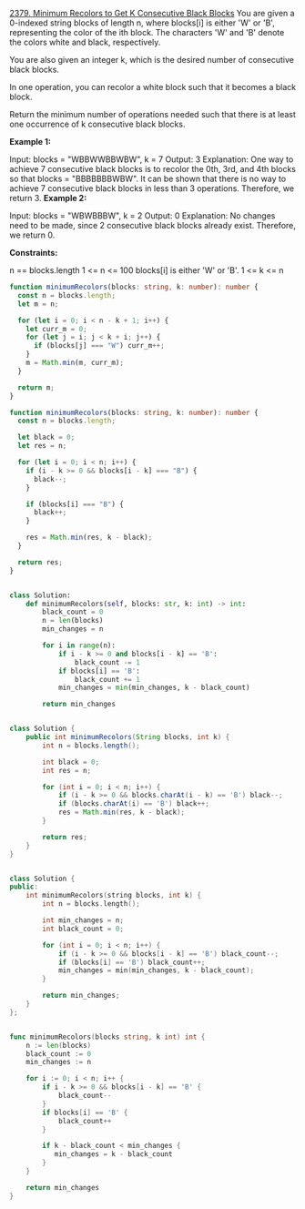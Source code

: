[2379. Minimum Recolors to Get K Consecutive Black Blocks](https://leetcode.com/problems/minimum-recolors-to-get-k-consecutive-black-blocks/description/?envType=daily-question&envId=2025-03-08)
You are given a 0-indexed string blocks of length n, where blocks[i] is either 'W' or 'B', representing the color of the ith block. The characters 'W' and 'B' denote the colors white and black, respectively.

You are also given an integer k, which is the desired number of consecutive black blocks.

In one operation, you can recolor a white block such that it becomes a black block.

Return the minimum number of operations needed such that there is at least one occurrence of k consecutive black blocks.

**Example 1:**

Input: blocks = "WBBWWBBWBW", k = 7
Output: 3
Explanation:
One way to achieve 7 consecutive black blocks is to recolor the 0th, 3rd, and 4th blocks
so that blocks = "BBBBBBBWBW".
It can be shown that there is no way to achieve 7 consecutive black blocks in less than 3 operations.
Therefore, we return 3.
**Example 2:**

Input: blocks = "WBWBBBW", k = 2
Output: 0
Explanation:
No changes need to be made, since 2 consecutive black blocks already exist.
Therefore, we return 0.

**Constraints:**

n == blocks.length
1 <= n <= 100
blocks[i] is either 'W' or 'B'.
1 <= k <= n

```ts
function minimumRecolors(blocks: string, k: number): number {
  const n = blocks.length;
  let m = n;

  for (let i = 0; i < n - k + 1; i++) {
    let curr_m = 0;
    for (let j = i; j < k + i; j++) {
      if (blocks[j] === "W") curr_m++;
    }
    m = Math.min(m, curr_m);
  }

  return m;
}
```

```ts
function minimumRecolors(blocks: string, k: number): number {
  const n = blocks.length;

  let black = 0;
  let res = n;

  for (let i = 0; i < n; i++) {
    if (i - k >= 0 && blocks[i - k] === "B") {
      black--;
    }

    if (blocks[i] === "B") {
      black++;
    }

    res = Math.min(res, k - black);
  }

  return res;
}
```

```py

class Solution:
    def minimumRecolors(self, blocks: str, k: int) -> int:
        black_count = 0
        n = len(blocks)
        min_changes = n

        for i in range(n):
            if i - k >= 0 and blocks[i - k] == 'B':
                black_count -= 1
            if blocks[i] == 'B':
                black_count += 1
            min_changes = min(min_changes, k - black_count)

        return min_changes

```

```java

class Solution {
    public int minimumRecolors(String blocks, int k) {
        int n = blocks.length();

        int black = 0;
        int res = n;

        for (int i = 0; i < n; i++) {
            if (i - k >= 0 && blocks.charAt(i - k) == 'B') black--;
            if (blocks.charAt(i) == 'B') black++;
            res = Math.min(res, k - black);
        }

        return res;
    }
}

```

```cpp

class Solution {
public:
    int minimumRecolors(string blocks, int k) {
        int n = blocks.length();

        int min_changes = n;
        int black_count = 0;

        for (int i = 0; i < n; i++) {
            if (i - k >= 0 && blocks[i - k] == 'B') black_count--;
            if (blocks[i] == 'B') black_count++;
            min_changes = min(min_changes, k - black_count);
        }

        return min_changes;
    }
};

```

```go

func minimumRecolors(blocks string, k int) int {
	n := len(blocks)
	black_count := 0
	min_changes := n

    for i := 0; i < n; i++ {
        if i - k >= 0 && blocks[i - k] == 'B' {
            black_count--
        }
        if blocks[i] == 'B' {
            black_count++
        }

        if k - black_count < min_changes {
           min_changes = k - black_count
        }
    }

    return min_changes
}

```
